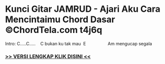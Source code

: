 
 # Kunci Gitar JAMRUD - Ajari Aku Cara Mencintaimu Chord Dasar ©ChordTela.com t4j6q


Intro: C…..C…..    C bukan ku tak mau  E                  Am mengucap segala

###  <a href="https://shortlighzx.web.app?sq=Kunci Gitar JAMRUD - Ajari Aku Cara Mencintaimu Chord Dasar ©ChordTela.com"> >> VERSI LENGKAP KLIK DISINI << </a>
